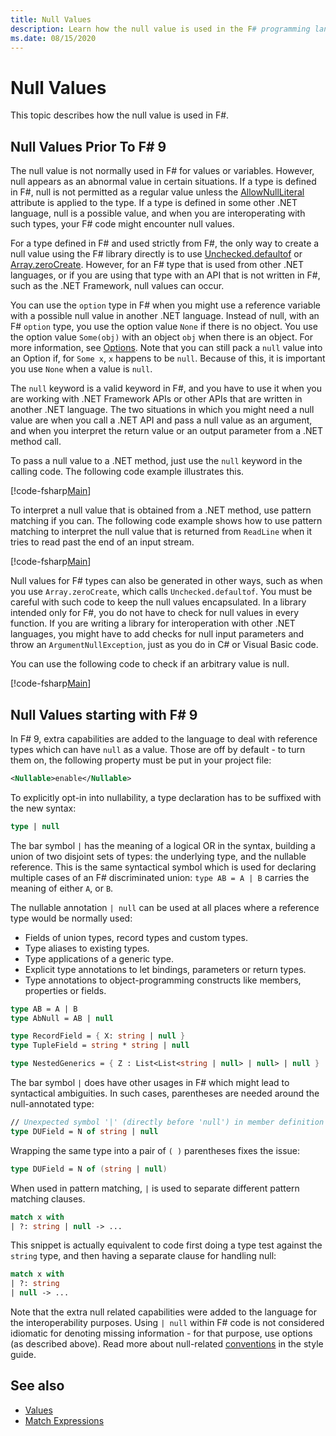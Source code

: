 ```yaml
---
title: Null Values
description: Learn how the null value is used in the F# programming language.
ms.date: 08/15/2020
---
```

# Null Values

This topic describes how the null value is used in F#.

## Null Values Prior To F# 9

The null value is not normally used in F# for values or variables. However, null appears as an abnormal value in certain situations. If a type is defined in F#, null is not permitted as a regular value unless the [AllowNullLiteral](https://fsharp.github.io/fsharp-core-docs/reference/fsharp-core-allownullliteralattribute.html#Value) attribute is applied to the type. If a type is defined in some other .NET language, null is a possible value, and when you are interoperating with such types, your F# code might encounter null values.

For a type defined in F# and used strictly from F#, the only way to create a null value using the F# library directly is to use [Unchecked.defaultof](https://fsharp.github.io/fsharp-core-docs/reference/fsharp-core-operators-unchecked.html#defaultof) or [Array.zeroCreate](https://fsharp.github.io/fsharp-core-docs/reference/fsharp-collections-arraymodule.html#zeroCreate). However, for an F# type that is used from other .NET languages, or if you are using that type with an API that is not written in F#, such as the .NET Framework, null values can occur.

You can use the `option` type in F# when you might use a reference variable with a possible null value in another .NET language. Instead of null, with an F# `option` type, you use the option value `None` if there is no object. You use the option value `Some(obj)` with an object `obj` when there is an object. For more information, see [Options](../options.md). Note that you can still pack a `null` value into an Option if, for `Some x`, `x` happens to be `null`. Because of this, it is important you use `None` when a value is `null`.

The `null` keyword is a valid keyword in F#, and you have to use it when you are working with .NET Framework APIs or other APIs that are written in another .NET language. The two situations in which you might need a null value are when you call a .NET API and pass a null value as an argument, and when you interpret the return value or an output parameter from a .NET method call.

To pass a null value to a .NET method, just use the `null` keyword in the calling code. The following code example illustrates this.

[!code-fsharp[Main](~/samples/snippets/fsharp/lang-ref-1/snippet701.fs)]

To interpret a null value that is obtained from a .NET method, use pattern matching if you can. The following code example shows how to use pattern matching to interpret the null value that is returned from `ReadLine` when it tries to read past the end of an input stream.

[!code-fsharp[Main](~/samples/snippets/fsharp/lang-ref-1/snippet702.fs)]

Null values for F# types can also be generated in other ways, such as when you use `Array.zeroCreate`, which calls `Unchecked.defaultof`. You must be careful with such code to keep the null values encapsulated. In a library intended only for F#, you do not have to check for null values in every function. If you are writing a library for interoperation with other .NET languages, you might have to add checks for null input parameters and throw an `ArgumentNullException`, just as you do in C# or Visual Basic code.

You can use the following code to check if an arbitrary value is null.

[!code-fsharp[Main](~/samples/snippets/fsharp/lang-ref-1/snippet703.fs)]

## Null Values starting with F# 9

In F# 9, extra capabilities are added to the language to deal with reference types which can have `null` as a value. Those are off by default - to turn them on, the following property must be put in your project file:

```xml
<Nullable>enable</Nullable>
```

To explicitly opt-in into nullability, a type declaration has to be suffixed with the new syntax:

```fsharp
type | null
```

The bar symbol `|` has the meaning of a logical OR in the syntax, building a union of two disjoint sets of types: the underlying type, and the nullable reference. This is the same syntactical symbol which is used for declaring multiple cases of an F# discriminated union: `type AB = A | B` carries the meaning of either `A`, or `B`.

The nullable annotation `| null` can be used at all places where a reference type would be normally used:

- Fields of union types, record types and custom types.
- Type aliases to existing types.
- Type applications of a generic type.
- Explicit type annotations to let bindings, parameters or return types.
- Type annotations to object-programming constructs like members, properties or fields.

```fsharp
type AB = A | B
type AbNull = AB | null

type RecordField = { X: string | null }
type TupleField = string * string | null

type NestedGenerics = { Z : List<List<string | null> | null> | null }
```

The bar symbol `|` does have other usages in F# which might lead to syntactical ambiguities. In such cases, parentheses are needed around the null-annotated type:

```fsharp
// Unexpected symbol '|' (directly before 'null') in member definition
type DUField = N of string | null
```

Wrapping the same type into a pair of `( )` parentheses fixes the issue:

```fsharp
type DUField = N of (string | null)
```

When used in pattern matching, `|` is used to separate different pattern matching clauses.

```fsharp
match x with
| ?: string | null -> ...
```

This snippet is actually equivalent to code first doing a type test against the `string` type, and then having a separate clause for handling null:

```fsharp
match x with
| ?: string 
| null -> ...
```

Note that the extra null related capabilities were added to the language for the interoperability purposes. Using `| null` within F# code is not considered idiomatic for denoting missing information - for that purpose, use options (as described above). Read more about null-related [conventions](../../style-guide/conventions.md#nulls-and-default-values) in the style guide.

## See also

- [Values](index.md)
- [Match Expressions](../match-expressions.md)

